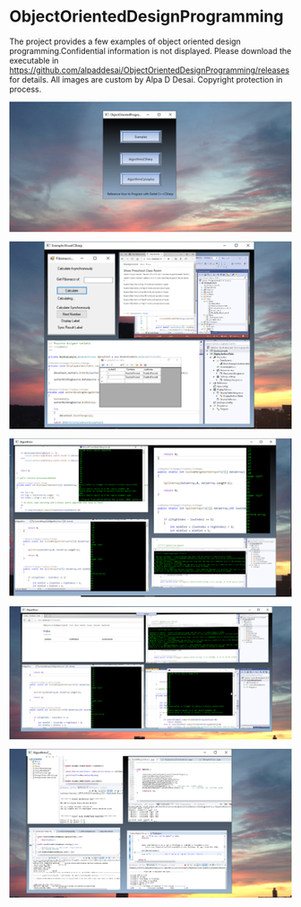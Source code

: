 # ObjectOrientedDesignProgramming

The project provides a few examples of object oriented design programming.Confidential information is not displayed. 
Please download the executable in https://github.com/alpaddesai/ObjectOrientedDesignProgramming/releases for details. 
All images are custom by Alpa D Desai. Copyright protection in process.

![image](OOPImage.png)

![image](OOPCSharp.png)

![image](Algorithms.png)

![image](AlgorithmsImage.png)

![image](AlgorithmsC++.png)
